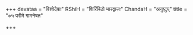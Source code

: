 +++
devataa = "विश्वेदेवाः"
RShiH = "शिरिंबिठो भारद्वाजः"
ChandaH = "अनुष्टुप्"
title = "०५ परीमे गामनेषत"

+++
